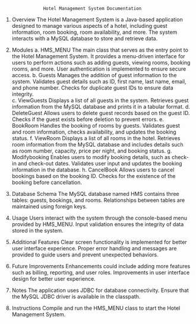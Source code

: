                    Hotel Management System Documentation
1. Overview
     The Hotel Management System is a Java-based application designed to manage various aspects of a  hotel, including guest information, room booking, room availability, and more. The system interacts with a MySQL database to store and retrieve data.

2. Modules
  a. HMS_MENU
     The main class that serves as the entry point to the Hotel Management System.
     It provides a menu-driven interface for users to perform actions such as adding guests, viewing    rooms, booking rooms, and more.
     User authentication is implemented to ensure secure access.
  b. Guests
     Manages the addition of guest information to the system.
     Validates guest details such as ID, first name, last name, email, and phone number.
     Checks for duplicate guest IDs to ensure data integrity.  
  c. ViewGuests
     Displays a list of all guests in the system.
     Retrieves guest information from the MySQL database and prints it in a tabular format.
  d. DeleteGuest
     Allows users to delete guest records based on the guest ID.
     Checks if the guest exists before deletion to prevent errors.
  e. BookRoom
     Handles the booking of rooms by guests.
     Validates guest and room information, checks availability, and updates the booking status.
  f. ViewRoom
     Displays a list of all rooms in the hotel.
     Retrieves room information from the MySQL database and includes details such as room number, capacity, price per night, and booking status.
  g. Modifybooking
     Enables users to modify booking details, such as check-in and check-out dates.
     Validates user input and updates the booking information in the database.
  h. CancelBook
     Allows users to cancel bookings based on the booking ID.
     Checks for the existence of the booking before cancellation.
3. Database Schema
     The MySQL database named HMS contains three tables: guests, bookings, and rooms.
     Relationships between tables are maintained using foreign keys.
4. Usage
     Users interact with the system through the console-based menu provided by HMS_MENU.
     Input validation ensures the integrity of data stored in the system.
5. Additional Features
     Clear screen functionality is implemented for better user interface experience.
     Proper error handling and messages are provided to guide users and prevent unexpected behaviors.
6. Future Improvements
     Enhancements could include adding more features such as billing, reporting, and user roles.
     Improvements in user interface design for better user experience.
7. Notes
     The application uses JDBC for database connectivity.
     Ensure that the MySQL JDBC driver is available in the classpath.
8. Instructions
     Compile and run the HMS_MENU class to start the Hotel Management System.
